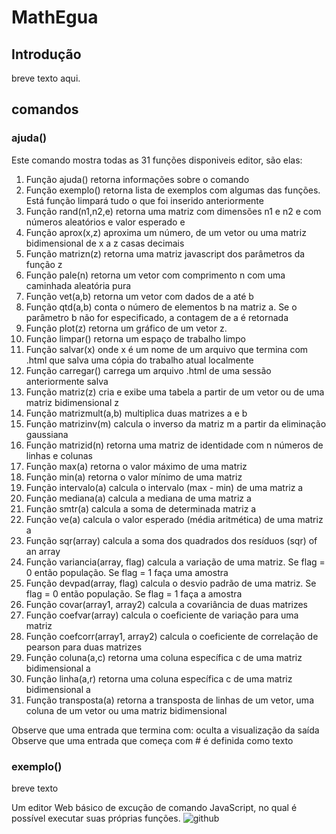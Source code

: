 # MathEgua

## Introdução
breve texto aqui.

## comandos

### ajuda()
Este comando mostra todas as 31 funções disponiveis editor, são elas: 

1. Função ajuda() retorna informações sobre o comando 
2. Função exemplo() retorna lista de exemplos com algumas das funções. Está função limpará tudo o que foi inserido anteriormente
3. Função rand(n1,n2,e) retorna uma matriz com dimensões n1 e n2 e com números aleatórios e valor esperado e
4. Função aprox(x,z) aproxima um número, de um vetor ou uma matriz bidimensional de x a z casas decimais
5. Função matrizn(z) retorna uma matriz javascript dos parâmetros da função z
6. Função pale(n) retorna um vetor com comprimento n com uma caminhada aleatória pura
7. Função vet(a,b) retorna um vetor com dados de a até b
8. Função qtd(a,b) conta o número de elementos b na matriz a. Se o parâmetro b não for especificado, a contagem de a é retornada
9. Função plot(z) retorna um gráfico de um vetor z.
10. Função limpar() retorna um espaço de trabalho limpo
11. Função salvar(x) onde x é um nome de um arquivo que termina com .html que salva uma cópia do trabalho atual localmente
12. Função carregar() carrega um arquivo .html de uma sessão anteriormente salva
13. Função matriz(z) cria e exibe uma tabela a partir de um vetor ou de uma matriz bidimensional z
14. Função matrizmult(a,b) multiplica duas matrizes a e b
15. Função matrizinv(m) calcula o inverso da matriz m a partir da eliminação gaussiana
16. Função matrizid(n) retorna uma matriz de identidade com n números de linhas e colunas
17. Função max(a) retorna o valor máximo de uma matriz
18. Função min(a) retorna o valor mínimo de uma matriz
19. Função intervalo(a) calcula o intervalo (max - min) de uma matriz a
20. Função mediana(a) calcula a mediana de uma matriz a
21. Função smtr(a) calcula a soma de determinada matriz a
22. Função ve(a) calcula o valor esperado (média aritmética) de uma matriz a
23. Função sqr(array) calcula a soma dos quadrados dos resíduos (sqr) of an array
24. Função variancia(array, flag) calcula a variação de uma matriz. Se flag = 0 então população. Se flag = 1 faça uma amostra
25. Função devpad(array, flag) calcula o desvio padrão de uma matriz. Se flag = 0 então população. Se flag = 1 faça a amostra
26. Função covar(array1, array2) calcula a covariância de duas matrizes
27. Função coefvar(array) calcula o coeficiente de variação para uma matriz
28. Função coefcorr(array1, array2) calcula o coeficiente de correlação de pearson para duas matrizes
29. Função coluna(a,c) retorna uma coluna específica c de uma matriz bidimensional a
30. Função linha(a,r) retorna uma coluna específica c de uma matriz bidimensional a
31. Função transposta(a) retorna a transposta de linhas de um vetor, uma coluna de um vetor ou uma matriz bidimensional


Observe que uma entrada que termina com: oculta a visualização da saída
Observe que uma entrada que começa com # é definida como texto 


### exemplo()
breve texto

Um editor Web básico de excução de comando JavaScript, no qual é possível executar suas próprias funções. 
![github](https://user-images.githubusercontent.com/48676920/65815971-73a66580-e1f6-11e9-8814-0c2babd9706b.JPG)
